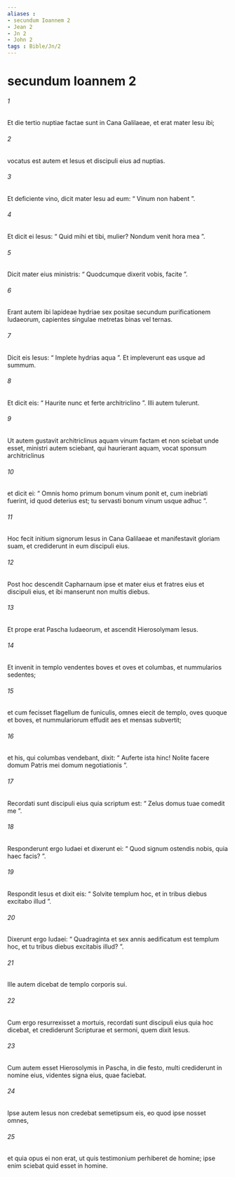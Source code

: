 ```yaml
---
aliases : 
- secundum Ioannem 2
- Jean 2
- Jn 2
- John 2
tags : Bible/Jn/2
---
```


# secundum Ioannem 2

###### 1
Et die tertio nuptiae factae sunt in Cana Galilaeae, et erat mater Iesu ibi; 
###### 2
vocatus est autem et Iesus et discipuli eius ad nuptias. 
###### 3
Et deficiente vino, dicit mater Iesu ad eum: “ Vinum non habent ”. 
###### 4
Et dicit ei Iesus: “ Quid mihi et tibi, mulier? Nondum venit hora mea ”. 
###### 5
Dicit mater eius ministris: “ Quodcumque dixerit vobis, facite ”.
###### 6
Erant autem ibi lapideae hydriae sex positae secundum purificationem Iudaeorum, capientes singulae metretas binas vel ternas. 
###### 7
Dicit eis Iesus: “ Implete hydrias aqua ”. Et impleverunt eas usque ad summum. 
###### 8
Et dicit eis: “ Haurite nunc et ferte architriclino ”. Illi autem tulerunt. 
###### 9
Ut autem gustavit architriclinus aquam vinum factam et non sciebat unde esset, ministri autem sciebant, qui haurierant aquam, vocat sponsum architriclinus 
###### 10
et dicit ei: “ Omnis homo primum bonum vinum ponit et, cum inebriati fuerint, id quod deterius est; tu servasti bonum vinum usque adhuc ”. 
###### 11
Hoc fecit initium signorum Iesus in Cana Galilaeae et manifestavit gloriam suam, et crediderunt in eum discipuli eius.
###### 12
Post hoc descendit Capharnaum ipse et mater eius et fratres eius et discipuli eius, et ibi manserunt non multis diebus.
###### 13
Et prope erat Pascha Iudaeorum, et ascendit Hierosolymam Iesus. 
###### 14
Et invenit in templo vendentes boves et oves et columbas, et nummularios sedentes; 
###### 15
et cum fecisset flagellum de funiculis, omnes eiecit de templo, oves quoque et boves, et nummulariorum effudit aes et mensas subvertit; 
###### 16
et his, qui columbas vendebant, dixit: “ Auferte ista hinc! Nolite facere domum Patris mei domum negotiationis ”. 
###### 17
Recordati sunt discipuli eius quia scriptum est: “ Zelus domus tuae comedit me ”. 
###### 18
Responderunt ergo Iudaei et dixerunt ei: “ Quod signum ostendis nobis, quia haec facis? ”. 
###### 19
Respondit Iesus et dixit eis: “ Solvite templum hoc, et in tribus diebus excitabo illud ”. 
###### 20
Dixerunt ergo Iudaei: “ Quadraginta et sex annis aedificatum est templum hoc, et tu tribus diebus excitabis illud? ”. 
###### 21
Ille autem dicebat de templo corporis sui. 
###### 22
Cum ergo resurrexisset a mortuis, recordati sunt discipuli eius quia hoc dicebat, et crediderunt Scripturae et sermoni, quem dixit Iesus.
###### 23
Cum autem esset Hierosolymis in Pascha, in die festo, multi crediderunt in nomine eius, videntes signa eius, quae faciebat. 
###### 24
Ipse autem Iesus non credebat semetipsum eis, eo quod ipse nosset omnes, 
###### 25
et quia opus ei non erat, ut quis testimonium perhiberet de homine; ipse enim sciebat quid esset in homine.
